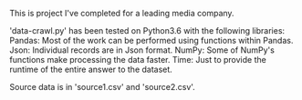 This is project I've completed for a leading media company. 

'data-crawl.py' has been tested on Python3.6 with the following libraries:
Pandas: Most of the work can be performed using functions within Pandas.
Json: Individual records are in Json format.
NumPy: Some of NumPy's functions make processing the data faster.
Time: Just to provide the runtime of the entire answer to the dataset. 


Source data is in 'source1.csv' and 'source2.csv'. 

